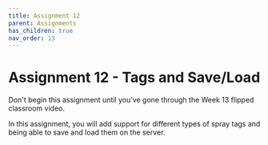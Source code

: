 ```yaml
---
title: Assignment 12
parent: Assignments
has_children: true
nav_order: 13
---
```


# Assignment 12 - Tags and Save/Load

Don't begin this assignment until you've gone through the Week 13 flipped classroom video.

In this assignment, you will add support for different types of spray tags and being able to save and load them on the server.
